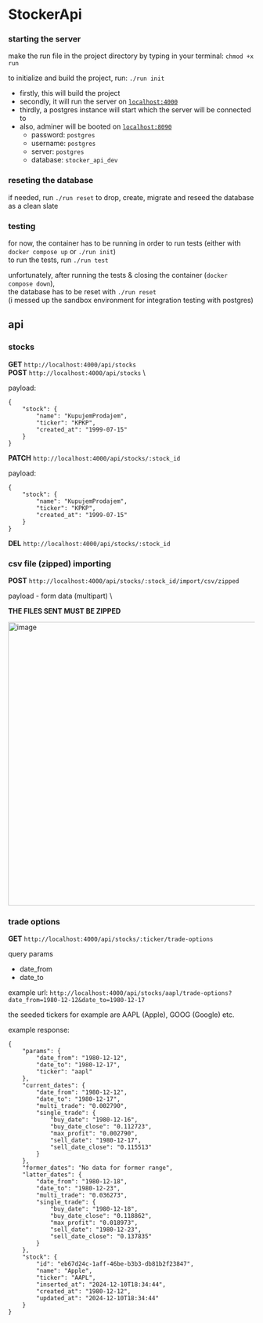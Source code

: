 # StockerApi

### starting the server

make the run file in the project directory by typing in your terminal: `chmod +x run`

to initialize and build the project, run: `./run init`
  * firstly, this will build the project
  * secondly, it will run the server on [`localhost:4000`](http://localhost:4000)
  * thirdly, a postgres instance will start which the server will be connected to
  * also, adminer will be booted on [`localhost:8090`](http://localhost:8090)
    * password: `postgres`
    * username: `postgres`
    * server: `postgres`
    * database: `stocker_api_dev`
   
### reseting the database

if needed, run `./run reset` to drop, create, migrate and reseed the database as a clean slate

### testing

for now, the container has to be running in order to run tests (either with `docker compose up` or `./run init`) \
to run the tests, run `./run test`

unfortunately, after running the tests & closing the container (`docker compose down`), \
the database has to be reset with `./run reset` \
(i messed up the sandbox environment for integration testing with postgres)

## api

### stocks

**GET** ```http://localhost:4000/api/stocks``` \
**POST** ```http://localhost:4000/api/stocks``` \

payload:

```
{
	"stock": {
		"name": "KupujemProdajem",
		"ticker": "KPKP",
		"created_at": "1999-07-15"
	}
}
```

**PATCH** ```http://localhost:4000/api/stocks/:stock_id```

payload:

```
{
	"stock": {
		"name": "KupujemProdajem",
		"ticker": "KPKP",
		"created_at": "1999-07-15"
	}
}
```

**DEL** ```http://localhost:4000/api/stocks/:stock_id```

### csv file (zipped) importing

**POST** ```http://localhost:4000/api/stocks/:stock_id/import/csv/zipped```

payload - form data (multipart) \

**THE FILES SENT MUST BE ZIPPED**

<img width="578" alt="image" src="https://github.com/user-attachments/assets/42156460-3bef-497b-a15d-741bcce9cd58">

### trade options

**GET** ```http://localhost:4000/api/stocks/:ticker/trade-options```

query params

  * date_from
  * date_to

example url: ```http://localhost:4000/api/stocks/aapl/trade-options?date_from=1980-12-12&date_to=1980-12-17```

the seeded tickers for example are AAPL (Apple), GOOG (Google) etc.

example response:

```
{
	"params": {
		"date_from": "1980-12-12",
		"date_to": "1980-12-17",
		"ticker": "aapl"
	},
	"current_dates": {
		"date_from": "1980-12-12",
		"date_to": "1980-12-17",
		"multi_trade": "0.002790",
		"single_trade": {
			"buy_date": "1980-12-16",
			"buy_date_close": "0.112723",
			"max_profit": "0.002790",
			"sell_date": "1980-12-17",
			"sell_date_close": "0.115513"
		}
	},
	"former_dates": "No data for former range",
	"latter_dates": {
		"date_from": "1980-12-18",
		"date_to": "1980-12-23",
		"multi_trade": "0.036273",
		"single_trade": {
			"buy_date": "1980-12-18",
			"buy_date_close": "0.118862",
			"max_profit": "0.018973",
			"sell_date": "1980-12-23",
			"sell_date_close": "0.137835"
		}
	},
	"stock": {
		"id": "eb67d24c-1aff-46be-b3b3-db81b2f23847",
		"name": "Apple",
		"ticker": "AAPL",
		"inserted_at": "2024-12-10T18:34:44",
		"created_at": "1980-12-12",
		"updated_at": "2024-12-10T18:34:44"
	}
}
```

